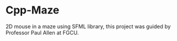 # Cpp-Maze

2D mouse in a maze using SFML library, this project was guided by Professor Paul Allen at FGCU.


